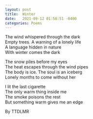 ```yaml
---
layout: post
title:  Winter
date:   2021-09-12 01:58:51 -0400
categories: Poems
---
```

The wind whispered through the dark <br>
Empty trees. A warning of a lonely life <br>
A language hidden in nature <br>
With winter comes the dark <br>

The snow piles before my eyes <br>
The heat escapes through the wind pipes <br> 
The body is ice. The soul is an iceberg <br>
Lonely months to come without her <br>

I lit the last cigarette  <br>
The only warm thing inside me <br>
The smoke poisons the rest <br>
But something warm gives me an edge <br>

By TTDLMR

